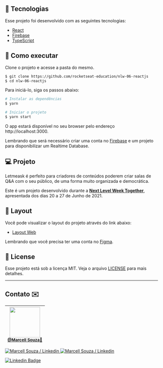 ## 🧪 Tecnologias

Esse projeto foi desenvolvido com as seguintes tecnologias:

- [React](https://reactjs.org)
- [Firebase](https://firebase.google.com/)
- [TypeScript](https://www.typescriptlang.org/)

## 🚀 Como executar

Clone o projeto e acesse a pasta do mesmo.

```bash
$ git clone https://github.com/rocketseat-education/nlw-06-reactjs
$ cd nlw-06-reactjs
```

Para iniciá-lo, siga os passos abaixo:
```bash
# Instalar as dependências
$ yarn

# Iniciar o projeto
$ yarn start
```
O app estará disponível no seu browser pelo endereço http://localhost:3000.

Lembrando que será necessário criar uma conta no [Firebase](https://firebase.google.com/) e um projeto para disponibilizar um Realtime Database.

## 💻 Projeto

Letmeask é perfeito para criadores de conteúdos poderem criar salas de Q&A com o seu público, de uma forma muito organizada e democrática. 

Este é um projeto desenvolvido durante a **[Next Level Week Together](https://nextlevelweek.com/)**, apresentada dos dias 20 a 27 de Junho de 2021.


## 🔖 Layout

Você pode visualizar o layout do projeto através do link abaixo:

- [Layout Web](https://www.figma.com/file/u0BQK8rCf2KgzcukdRRCWh/Letmeask/duplicate) 

Lembrando que você precisa ter uma conta no [Figma](http://figma.com/).

## 📝 License

Esse projeto está sob a licença MIT. Veja o arquivo [LICENSE](LICENSE.md) para mais detalhes.

---

## Contato ✉️
| <img src="https://avatars.githubusercontent.com/u/121299247?v=4" width=100><br><sub><a href="https://instagram.com/marcellsouza">@Marcell Souza🦊</a></sub> |
| :---: |
 
<p align="left">
    <a href="https://www.linkedin.com/in/marcellsouza/">
        <img alt="Marcell Souza / Linkedin" src="https://img.shields.io/badge/-Marcell Souza-835afd?style=flat&logo=Linkedin&logoColor=fff" />
    </a>
    <a href="https://mail.google.com/mail/u/1/#inbox?compose=GTvVlcSGLCKpKJfwPsKKqzXBplKkGtCLvCQcFWdWxCxQFfkHzzjVkgzrMFPBgKBmWFHvrjrCsMqSH">
        <img alt="Marcell Souza / Linkedin" src="https://img.shields.io/badge/-Marcell Souza-ff59f8?style=flat&logo=Gmail&logoColor=fff" />
    </a>
</p>



[![Linkedin Badge](https://img.shields.io/badge/-Marcell%20Ramos%20de%20Souza-6633cc?style=flat-square&logo=Linkedin&logoColor=white&link=https://www.linkedin.com/in/marcellsouza/)](https://www.linkedin.com/in/marcellsouza/) 
</div>
